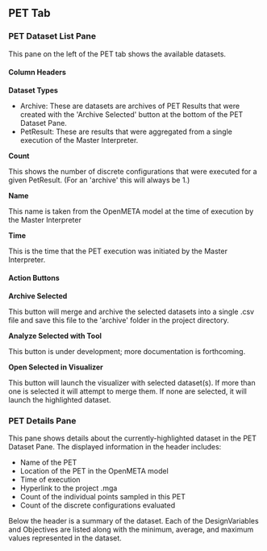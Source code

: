 ## PET Tab

### PET Dataset List Pane

This pane on the left of the PET tab shows the available datasets.

#### Column Headers

**Dataset Types**

* Archive: These are datasets are archives of PET Results that were created with the 'Archive Selected' button at the bottom of the PET Dataset Pane. 
* PetResult: These are results that were aggregated from a single execution of the Master Interpreter.

**Count**

This shows the number of discrete configurations that were executed for a given PetResult. (For an 'archive' this will always be 1.)

**Name**

This name is taken from the OpenMETA model at the time of execution by the Master Interpreter

**Time**

This is the time that the PET execution was initiated by the Master Interpreter.

#### Action Buttons

**Archive Selected**

This button will merge and archive the selected datasets into a single .csv file and save this file to the 'archive' folder in the project directory.  

**Analyze Selected with Tool**

This button is under development; more documentation is forthcoming.

**Open Selected in Visualizer**

This button will launch the visualizer with selected dataset(s). If more than one is selected it will attempt to merge them. If none are selected, it will launch the highlighted dataset.

### PET Details Pane

This pane shows details about the currently-highlighted dataset in the PET Dataset Pane. The displayed information in the header includes:

* Name of the PET
* Location of the PET in the OpenMETA model
* Time of execution
* Hyperlink to the project .mga
* Count of the individual points sampled in this PET
* Count of the discrete configurations evaluated

Below the header is a summary of the dataset. Each of the DesignVariables and Objectives are listed along with the minimum, average, and maximum values represented in the dataset.
